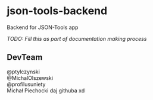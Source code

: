 # json-tools-backend
Backend for JSON-Tools app

*TODO: Fill this as part of documentation making process*  

## DevTeam
@ptylczynski  
@MichalOlszewski  
@profilusuniety  
Michał Piechocki daj githuba xd
